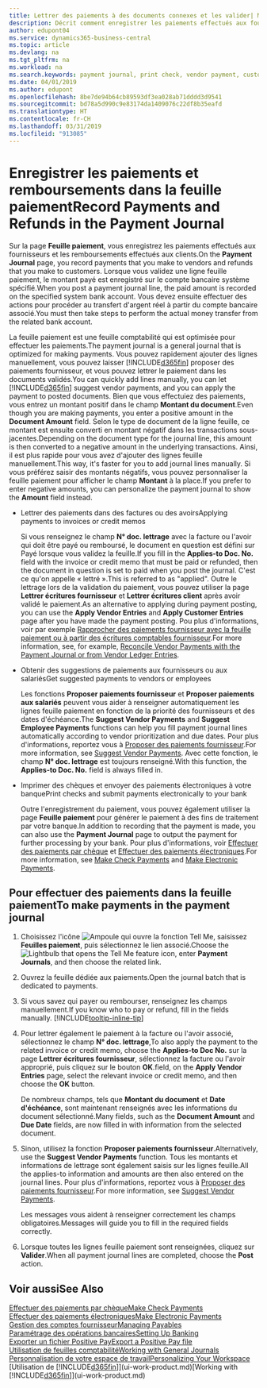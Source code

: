 ```yaml
---
title: Lettrer des paiements à des documents connexes et les valider| Microsoft Docs
description: Décrit comment enregistrer les paiements effectués aux fournisseurs et les remboursements effectués aux clients.
author: edupont04
ms.service: dynamics365-business-central
ms.topic: article
ms.devlang: na
ms.tgt_pltfrm: na
ms.workload: na
ms.search.keywords: payment journal, print check, vendor payment, customer refund, creditor, debt, balance due, AP
ms.date: 04/01/2019
ms.author: edupont
ms.openlocfilehash: 8be7de94b64cb89593df3ea028ab71dddd3d9541
ms.sourcegitcommit: bd78a5d990c9e83174da1409076c22df8b35eafd
ms.translationtype: HT
ms.contentlocale: fr-CH
ms.lasthandoff: 03/31/2019
ms.locfileid: "913085"
---
```

# <a name="record-payments-and-refunds-in-the-payment-journal"></a><span data-ttu-id="bf02b-103">Enregistrer les paiements et remboursements dans la feuille paiement</span><span class="sxs-lookup"><span data-stu-id="bf02b-103">Record Payments and Refunds in the Payment Journal</span></span>

<span data-ttu-id="bf02b-104">Sur la page **Feuille paiement**, vous enregistrez les paiements effectués aux fournisseurs et les remboursements effectués aux clients.</span><span class="sxs-lookup"><span data-stu-id="bf02b-104">On the **Payment Journal** page, you record payments that you make to vendors and refunds that you make to customers.</span></span> <span data-ttu-id="bf02b-105">Lorsque vous validez une ligne feuille paiement, le montant payé est enregistré sur le compte bancaire système spécifié.</span><span class="sxs-lookup"><span data-stu-id="bf02b-105">When you post a payment journal line, the paid amount is recorded on the specified system bank account.</span></span> <span data-ttu-id="bf02b-106">Vous devez ensuite effectuer des actions pour procéder au transfert d'argent réel à partir du compte bancaire associé.</span><span class="sxs-lookup"><span data-stu-id="bf02b-106">You must then take steps to perform the actual money transfer from the related bank account.</span></span>  

<span data-ttu-id="bf02b-107">La feuille paiement est une feuille comptabilité qui est optimisée pour effectuer les paiements.</span><span class="sxs-lookup"><span data-stu-id="bf02b-107">The payment journal is a general journal that is optimized for making payments.</span></span> <span data-ttu-id="bf02b-108">Vous pouvez rapidement ajouter des lignes manuellement, vous pouvez laisser [!INCLUDE[d365fin](includes/d365fin_md.md)] proposer des paiements fournisseur, et vous pouvez lettrer le paiement dans les documents validés.</span><span class="sxs-lookup"><span data-stu-id="bf02b-108">You can quickly add lines manually, you can let [!INCLUDE[d365fin](includes/d365fin_md.md)] suggest vendor payments, and you can apply the payment to posted documents.</span></span> <span data-ttu-id="bf02b-109">Bien que vous effectuiez des paiements, vous entrez un montant positif dans le champ **Montant du document**.</span><span class="sxs-lookup"><span data-stu-id="bf02b-109">Even though you are making payments, you enter a positive amount in the **Document Amount** field.</span></span> <span data-ttu-id="bf02b-110">Selon le type de document de la ligne feuille, ce montant est ensuite converti en montant négatif dans les transactions sous-jacentes.</span><span class="sxs-lookup"><span data-stu-id="bf02b-110">Depending on the document type for the journal line, this amount is then converted to a negative amount in the underlying transactions.</span></span> <span data-ttu-id="bf02b-111">Ainsi, il est plus rapide pour vous avez d'ajouter des lignes feuille manuellement.</span><span class="sxs-lookup"><span data-stu-id="bf02b-111">This way, it's faster for you to add journal lines manually.</span></span> <span data-ttu-id="bf02b-112">Si vous préférez saisir des montants négatifs, vous pouvez personnaliser la feuille paiement pour afficher le champ **Montant** à la place.</span><span class="sxs-lookup"><span data-stu-id="bf02b-112">If you prefer to enter negative amounts, you can personalize the payment journal to show the **Amount** field instead.</span></span>  

- <span data-ttu-id="bf02b-113">Lettrer des paiements dans des factures ou des avoirs</span><span class="sxs-lookup"><span data-stu-id="bf02b-113">Applying payments to invoices or credit memos</span></span>

    <span data-ttu-id="bf02b-114">Si vous renseignez le champ **N° doc. lettrage** avec la facture ou l'avoir qui doit être payé ou remboursé, le document en question est défini sur Payé lorsque vous validez la feuille.</span><span class="sxs-lookup"><span data-stu-id="bf02b-114">If you fill in the **Applies-to Doc. No.** field with the invoice or credit memo that must be paid or refunded, then the document in question is set to paid when you post the journal.</span></span> <span data-ttu-id="bf02b-115">C'est ce qu'on appelle « lettré ».</span><span class="sxs-lookup"><span data-stu-id="bf02b-115">This is referred to as "applied".</span></span> <span data-ttu-id="bf02b-116">Outre le lettrage lors de la validation du paiement, vous pouvez utiliser la page **Lettrer écritures fournisseur** et **Lettrer écritures client** après avoir validé le paiement.</span><span class="sxs-lookup"><span data-stu-id="bf02b-116">As an alternative to applying during payment posting, you can use the **Apply Vendor Entries** and **Apply Customer Entries** page after you have made the payment posting.</span></span> <span data-ttu-id="bf02b-117">Pou plus d'informations, voir par exemple [Rapprocher des paiements fournisseur avec la feuille paiement ou à partir des écritures comptables fournisseur](payables-how-apply-purchase-transactions-manually.md).</span><span class="sxs-lookup"><span data-stu-id="bf02b-117">For more information, see, for example, [Reconcile Vendor Payments with the Payment Journal or from Vendor Ledger Entries](payables-how-apply-purchase-transactions-manually.md).</span></span>  

- <span data-ttu-id="bf02b-118">Obtenir des suggestions de paiements aux fournisseurs ou aux salariés</span><span class="sxs-lookup"><span data-stu-id="bf02b-118">Get suggested payments to vendors or employees</span></span>

    <span data-ttu-id="bf02b-119">Les fonctions **Proposer paiements fournisseur** et **Proposer paiements aux salariés** peuvent vous aider à renseigner automatiquement les lignes feuille paiement en fonction de la priorité des fournisseurs et des dates d'échéance.</span><span class="sxs-lookup"><span data-stu-id="bf02b-119">The **Suggest Vendor Payments** and **Suggest Employee Payments** functions can help you fill payment journal lines automatically according to vendor prioritization and due dates.</span></span> <span data-ttu-id="bf02b-120">Pour plus d'informations, reportez vous à [Proposer des paiements fournisseur](payables-how-suggest-vendor-payments.md).</span><span class="sxs-lookup"><span data-stu-id="bf02b-120">For more information, see [Suggest Vendor Payments](payables-how-suggest-vendor-payments.md).</span></span> <span data-ttu-id="bf02b-121">Avec cette fonction, le champ **N° doc. lettrage** est toujours renseigné.</span><span class="sxs-lookup"><span data-stu-id="bf02b-121">With this function, the **Applies-to Doc. No.** field is always filled in.</span></span>  

- <span data-ttu-id="bf02b-122">Imprimer des chèques et envoyer des paiements électroniques à votre banque</span><span class="sxs-lookup"><span data-stu-id="bf02b-122">Print checks and submit payments electronically to your bank</span></span>

    <span data-ttu-id="bf02b-123">Outre l'enregistrement du paiement, vous pouvez également utiliser la page **Feuille paiement** pour générer le paiement à des fins de traitement par votre banque.</span><span class="sxs-lookup"><span data-stu-id="bf02b-123">In addition to recording that the payment is made, you can also use the **Payment Journal** page to output the payment for further processing by your bank.</span></span> <span data-ttu-id="bf02b-124">Pour plus d'informations, voir [Effectuer des paiements par chèque](payables-how-work-checks.md) et [Effectuer des paiements électroniques](payables-how-export-payments-bank-file.md).</span><span class="sxs-lookup"><span data-stu-id="bf02b-124">For more information, see [Make Check Payments](payables-how-work-checks.md) and [Make Electronic Payments](payables-how-export-payments-bank-file.md).</span></span>  

## <a name="to-make-payments-in-the-payment-journal"></a><span data-ttu-id="bf02b-125">Pour effectuer des paiements dans la feuille paiement</span><span class="sxs-lookup"><span data-stu-id="bf02b-125">To make payments in the payment journal</span></span>

1. <span data-ttu-id="bf02b-126">Choisissez l'icône ![Ampoule qui ouvre la fonction Tell Me](media/ui-search/search_small.png "Dites-moi ce que vous voulez faire"), saisissez **Feuilles paiement**, puis sélectionnez le lien associé.</span><span class="sxs-lookup"><span data-stu-id="bf02b-126">Choose the ![Lightbulb that opens the Tell Me feature](media/ui-search/search_small.png "Tell me what you want to do") icon, enter **Payment Journals**, and then choose the related link.</span></span>
2. <span data-ttu-id="bf02b-127">Ouvrez la feuille dédiée aux paiements.</span><span class="sxs-lookup"><span data-stu-id="bf02b-127">Open the journal batch that is dedicated to payments.</span></span>
3. <span data-ttu-id="bf02b-128">Si vous savez qui payer ou rembourser, renseignez les champs manuellement.</span><span class="sxs-lookup"><span data-stu-id="bf02b-128">If you know who to pay or refund, fill in the fields manually.</span></span> [!INCLUDE[tooltip-inline-tip](includes/tooltip-inline-tip_md.md)]
4. <span data-ttu-id="bf02b-129">Pour lettrer également le paiement à la facture ou l'avoir associé, sélectionnez le champ **N° doc. lettrage**,</span><span class="sxs-lookup"><span data-stu-id="bf02b-129">To also apply the payment to the related invoice or credit memo, choose the **Applies-to Doc No.**</span></span> <span data-ttu-id="bf02b-130">sur la page **Lettrer écritures fournisseur**, sélectionnez la facture ou l'avoir approprié, puis cliquez sur le bouton **OK**.</span><span class="sxs-lookup"><span data-stu-id="bf02b-130">field, on the **Apply Vendor Entries** page, select the relevant invoice or credit memo, and then choose the **OK** button.</span></span>

    <span data-ttu-id="bf02b-131">De nombreux champs, tels que **Montant du document** et **Date d'échéance**, sont maintenant renseignés avec les informations du document sélectionné.</span><span class="sxs-lookup"><span data-stu-id="bf02b-131">Many fields, such as the **Document Amount** and **Due Date** fields, are now filled in with information from the selected document.</span></span>
5. <span data-ttu-id="bf02b-132">Sinon, utilisez la fonction **Proposer paiements fournisseur**.</span><span class="sxs-lookup"><span data-stu-id="bf02b-132">Alternatively, use the **Suggest Vendor Payments** function.</span></span> <span data-ttu-id="bf02b-133">Tous les montants et informations de lettrage sont également saisis sur les lignes feuille.</span><span class="sxs-lookup"><span data-stu-id="bf02b-133">All the applies-to information and amounts are then also entered on the journal lines.</span></span> <span data-ttu-id="bf02b-134">Pour plus d'informations, reportez vous à [Proposer des paiements fournisseur](payables-how-suggest-vendor-payments.md).</span><span class="sxs-lookup"><span data-stu-id="bf02b-134">For more information, see [Suggest Vendor Payments](payables-how-suggest-vendor-payments.md).</span></span>

    <span data-ttu-id="bf02b-135">Les messages vous aident à renseigner correctement les champs obligatoires.</span><span class="sxs-lookup"><span data-stu-id="bf02b-135">Messages will guide you to fill in the required fields correctly.</span></span>
6.  <span data-ttu-id="bf02b-136">Lorsque toutes les lignes feuille paiement sont renseignées, cliquez sur **Valider**.</span><span class="sxs-lookup"><span data-stu-id="bf02b-136">When all payment journal lines are completed, choose the **Post** action.</span></span>

## <a name="see-also"></a><span data-ttu-id="bf02b-137">Voir aussi</span><span class="sxs-lookup"><span data-stu-id="bf02b-137">See Also</span></span>
[<span data-ttu-id="bf02b-138">Effectuer des paiements par chèque</span><span class="sxs-lookup"><span data-stu-id="bf02b-138">Make Check Payments</span></span>](payables-how-work-checks.md)  
[<span data-ttu-id="bf02b-139">Effectuer des paiements électroniques</span><span class="sxs-lookup"><span data-stu-id="bf02b-139">Make Electronic Payments</span></span>](payables-how-export-payments-bank-file.md)  
[<span data-ttu-id="bf02b-140">Gestion des comptes fournisseur</span><span class="sxs-lookup"><span data-stu-id="bf02b-140">Managing Payables</span></span>](payables-manage-payables.md)  
[<span data-ttu-id="bf02b-141">Paramétrage des opérations bancaires</span><span class="sxs-lookup"><span data-stu-id="bf02b-141">Setting Up Banking</span></span>](bank-setup-banking.md)  
[<span data-ttu-id="bf02b-142">Exporter un fichier Positive Pay</span><span class="sxs-lookup"><span data-stu-id="bf02b-142">Export a Positive Pay file</span></span>](finance-how-positive-pay.md)  
[<span data-ttu-id="bf02b-143">Utilisation de feuilles comptabilité</span><span class="sxs-lookup"><span data-stu-id="bf02b-143">Working with General Journals</span></span>](ui-work-general-journals.md)  
[<span data-ttu-id="bf02b-144">Personnalisation de votre espace de travail</span><span class="sxs-lookup"><span data-stu-id="bf02b-144">Personalizing Your Workspace</span></span>](ui-personalization-user.md)  
<span data-ttu-id="bf02b-145">[Utilisation de [!INCLUDE[d365fin](includes/d365fin_md.md)]](ui-work-product.md)</span><span class="sxs-lookup"><span data-stu-id="bf02b-145">[Working with [!INCLUDE[d365fin](includes/d365fin_md.md)]](ui-work-product.md)</span></span>  
